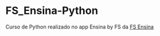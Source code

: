 # FS_Ensina-Python
Curso de Python realizado no app Ensina by FS da [FS Ensina](https://fsensina.com.br/)
